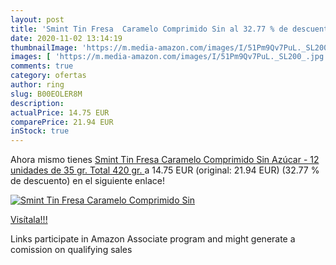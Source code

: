 ```yaml
---
layout: post
title: 'Smint Tin Fresa  Caramelo Comprimido Sin al 32.77 % de descuento'
date: 2020-11-02 13:14:19
thumbnailImage: 'https://m.media-amazon.com/images/I/51Pm9Qv7PuL._SL200_.jpg'
images: [ 'https://m.media-amazon.com/images/I/51Pm9Qv7PuL._SL200_.jpg' ]
comments: true
category: ofertas
author: ring
slug: B00EOLER8M
description:
actualPrice: 14.75 EUR
comparePrice: 21.94 EUR
inStock: true
---
```


Ahora mismo tienes [Smint Tin Fresa  Caramelo Comprimido Sin Azúcar - 12 unidades de 35 gr.  Total 420 gr. ](https://www.amazon.es/dp/B00EOLER8M/?tag=tolees-21) a 14.75 EUR (original: 21.94 EUR) (32.77 %  de descuento) en el siguiente enlace!

[![Smint Tin Fresa  Caramelo Comprimido Sin](https://m.media-amazon.com/images/I/51Pm9Qv7PuL._SL200_.jpg)](https://www.amazon.es/dp/B00EOLER8M/?tag=tolees-21)

[Visítala!!!](https://www.amazon.es/dp/B00EOLER8M/?tag=tolees-21)

Links participate in Amazon Associate program and might generate a comission on qualifying sales
